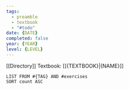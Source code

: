 ```yaml
---
tags:
  - preamble
  - textbook
  - "#todo"
date: {DATE}
completed: false
year: {YEAR}
level: {LEVEL}
---
```

[[Directory]]
Textbook: [[{TEXTBOOK}|{NAME}]]
```dataview
LIST FROM #{TAG} AND #exercises 
SORT count ASC
```